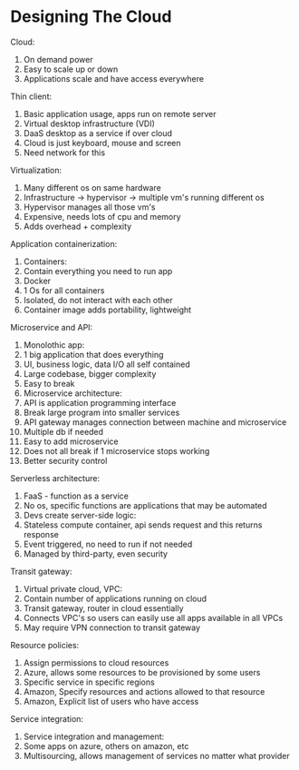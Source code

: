 # Designing The Cloud

Cloud:
1. On demand power
1. Easy to scale up or down
1. Applications scale and have access everywhere

Thin client:
1. Basic application usage, apps run on remote server
1. Virtual desktop infrastructure (VDI)
1. DaaS desktop as a service if over cloud
1. Cloud is just keyboard, mouse and screen
1. Need network for this

Virtualization:
1. Many different os on same hardware
1. Infrastructure -> hypervisor -> multiple vm's running different os
1. Hypervisor manages all those vm's
1. Expensive, needs lots of cpu and memory
1. Adds overhead + complexity

Application containerization:
1. Containers:
 1. Contain everything you need to run app
 1. Docker
 1. 1 Os for all containers
 1. Isolated, do not interact with each other
 1. Container image adds portability, lightweight

Microservice and API:
1. Monolothic app:
 1. 1 big application that does everything
 1. UI, business logic, data I/O all self contained
 1. Large codebase, bigger complexity
 1. Easy to break
1. Microservice architecture:
 1. API is application programming interface
 1. Break large program into smaller services
 1. API gateway manages connection between machine and microservice
 1. Multiple db if needed
 1. Easy to add microservice
 1. Does not all break if 1 microservice stops working
 1. Better security control

Serverless architecture:
1. FaaS - function as a service
1. No os, specific functions are applications that may be automated
1. Devs create server-side logic:
 1. Stateless compute container, api sends request and this returns response
1. Event triggered, no need to run if not needed
1. Managed by third-party, even security

Transit gateway:
1. Virtual private cloud, VPC:
 1. Contain number of applications running on cloud
1. Transit gateway, router in cloud essentially
 1. Connects VPC's so users can easily use all apps available in all VPCs
 1. May require VPN connection to transit gateway

Resource policies:
1. Assign permissions to cloud resources
1. Azure, allows some resources to be provisioned by some users
 1. Specific service in specific regions
1. Amazon, Specify resources and actions allowed to that resource
1. Amazon, Explicit list of users who have access

Service integration:
1. Service integration and management:
 1. Some apps on azure, others on amazon, etc
 1. Multisourcing, allows management of services no matter what provider
